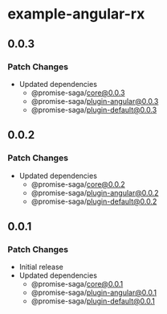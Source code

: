 # example-angular-rx

## 0.0.3

### Patch Changes

- Updated dependencies
  - @promise-saga/core@0.0.3
  - @promise-saga/plugin-angular@0.0.3
  - @promise-saga/plugin-default@0.0.3

## 0.0.2

### Patch Changes

- Updated dependencies
  - @promise-saga/core@0.0.2
  - @promise-saga/plugin-angular@0.0.2
  - @promise-saga/plugin-default@0.0.2

## 0.0.1

### Patch Changes

- Initial release
- Updated dependencies
  - @promise-saga/core@0.0.1
  - @promise-saga/plugin-angular@0.0.1
  - @promise-saga/plugin-default@0.0.1
